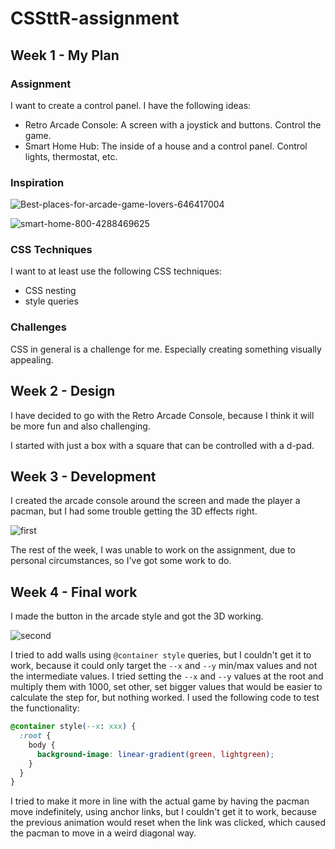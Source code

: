 # CSSttR-assignment

## Week 1 - My Plan

### Assignment

I want to create a control panel. I have the following ideas:

- Retro Arcade Console: A screen with a joystick and buttons. Control the game.
- Smart Home Hub: The inside of a house and a control panel. Control lights, thermostat, etc.

### Inspiration

![Best-places-for-arcade-game-lovers-646417004](https://github.com/mtdvlpr/CSSttR-assignment/assets/46671786/78ded364-466a-447f-ab9d-083d119c5b5c)

![smart-home-800-4288469625](https://github.com/mtdvlpr/CSSttR-assignment/assets/46671786/41f24de0-81ba-40d7-b852-47e8952f5192)

### CSS Techniques

I want to at least use the following CSS techniques:

- CSS nesting
- style queries

### Challenges

CSS in general is a challenge for me. Especially creating something visually appealing.

## Week 2 - Design

I have decided to go with the Retro Arcade Console, because I think it will be more fun and also challenging.

I started with just a box with a square that can be controlled with a d-pad.

## Week 3 - Development

I created the arcade console around the screen and made the player a pacman, but I had some trouble getting the 3D effects right.

![first](https://github.com/mtdvlpr/CSSttR-assignment/assets/46671786/8e564bb5-d49b-4eaa-b053-86b677e5648a)

The rest of the week, I was unable to work on the assignment, due to personal circumstances, so I've got some work to do.

## Week 4 - Final work

I made the button in the arcade style and got the 3D working.

![second](https://github.com/mtdvlpr/CSSttR-assignment/assets/46671786/ea789e9b-c870-4064-930b-1abe7764c104)

I tried to add walls using `@container style` queries, but I couldn't get it to work, because it could only target the `--x` and `--y` min/max values and not the intermediate values. I tried setting the `--x` and `--y` values at the root and multiply them with 1000, set other, set bigger values that would be easier to calculate the step for, but nothing worked.  I used the following code to test the functionality:

```css
@container style(--x: xxx) {
  :root {
    body {
      background-image: linear-gradient(green, lightgreen);
    }
  }
}
```

I tried to make it more in line with the actual game by having the pacman move indefinitely, using anchor links, but I couldn't get it to work, because the previous animation would reset when the link was clicked, which caused the pacman to move in a weird diagonal way.
